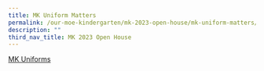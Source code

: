 ```yaml
---
title: MK Uniform Matters
permalink: /our-moe-kindergarten/mk-2023-open-house/mk-uniform-matters/
description: ""
third_nav_title: MK 2023 Open House
---
```

<a href="/files/MK%20Uniform%20Matters.pdf">MK Uniforms</a>